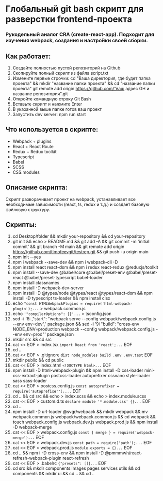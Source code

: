 # Глобальный git bash скрипт для разверстки frontend-проекта
### Рукодельный аналог CRA (create-react-app). Подходит для изучения webpack, создания и настройки своей сборки. 

## Как работает:
1. Создайте полностью пустой репозиторий на Github
2. Скопируйте полный скрипт из файла script.txt
3. Измените первые строчки:
cd "Ваша директория, где будет папка проекта" && mkdir "название папки проекта" && cd "название папки проекта"
git remote add origin https://github.com/"ваш адрес GH и название репозитория".git
4. Откройте командную строку Git Bash
5. Вставьте скрипт и нажмите Enter
6. В указанной выше папке готов ваш проект
7. Запустить dev server: npm run start

## Что используется в скрипте:
- Webpack + plugins
- React + React Route
- Redux + Redux toolkit
- Typescript
- Babel
- SCSS
- CSS.modules

## Описание скрипта:
Скрипт разворачивает проект на webpack, устанавливает все необходимые зависимости (react, ts, redux и т.д.) и создает базовую файловую структуру.

## Скрипты:
1. cd Desktop/folder && mkdir your-repository && cd your-repository
2. git init && echo > README.md && git add -A && git commit -m 'initial commit' && git branch -M main && git remote add origin https://github.com/timofeevgit/testrep.git && git push -u origin main
3. npm init --yes
4. npm i webpack --save-dev && npm i webpack-cli -D
5. npm install react react-dom && npm i redux react-redux @reduxjs/toolkit
6. npm install --save-dev @babel/core @babel/preset-env @babel/preset-react @babel/preset-typescript babel-loader
7. npm install classnames
8. npm install -D webpack-dev-server
9. npm install -D @types/node @types/react @types/react-dom && npm install -D typescript ts-loader && npm install clsx
10. echo `"const HTMLWebpackPlugins = require('html-webpack-plugin');...` > webpack.common.js
11. echo `'"compilerOptions": {}'...` > tsconfig.json
12. sed -i '8i ,"start": "webpack serve --config webpack/webpack.config.js --env env=dev",' package.json && sed -i '9i "build": "cross-env NODE_ENV=production webpack --config webpack/webpack.config.js --env env=prod"' package.json
13. mkdir src && cd src
14. cat << EOF > index.tsx
`import React from 'react';...`
EOF
15. cd ..
16. cat << EOF > .gitignore
`dist
node_modules
build
.env
.env.test`
EOF
17. mkdir public && cd public
18. cat << EOF > index.html
 `<!DOCTYPE html>...`
EOF
19. npm install -D html-webpack-plugin && npm install -D css-loader mini-css-extract-plugin postcss-loader autoprefixer cssnano style-loader sass sass-loader
20. cat << EOF > postcss.config.js 
`const autoprefixer = require('autoprefixer');...`
EOF
21. cd .. && cd src && echo > index.scss && echo > index.module.scss
22. cat << EOF > custom.d.ts
`declare module '*.module.css' {}...`
EOF
23. cd ..
24. npm install -D url-loader @svgr/webpack && mkdir webpack && mv webpack.common.js webpack/webpack.common.js && cd webpack && touch webpack.config.js webpack.dev.js webpack.prod.js && npm install -D webpack-merge
25. cat << EOF > webpack.config.js
`const { merge } = require('webpack-merge')...`
EOF
26. cat << EOF > webpack.dev.js
`const path = require('path');...`
EOF
27. cat << EOF > webpack.prod.js
`module.exports = {}...`
EOF
28. cd .. && npm i -D cross-env && npm install -D @pmmmwh/react-refresh-webpack-plugin react-refresh
29. cat << EOF > .babelrc
`{"presets": []}...`
EOF
30. cd src && mkdir components images pages services utils && cd components && mkdir ui && cd .. && cd ..
